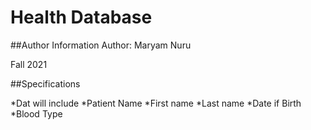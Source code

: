 # Health Database

##Author Information
Author: Maryam Nuru

Fall 2021

##Specifications 

*Dat will include 
*Patient Name 
    *First name 
    *Last name 
*Date if Birth 
*Blood Type 

